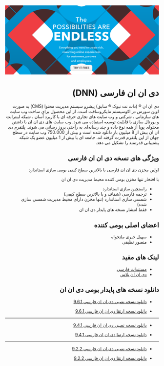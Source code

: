 <div dir="rtl" align="right">
    
![DNN Platform At A Glance](dnnplatform.png)


# دی ان ان فارسی (DNN)


دی ان ان ® (دات نت نیوک ® سابق) پیشرو سیستم مدیریت محتوا (CMS) به صورت اوپن سورس در اکوسیستم مایکروسافت است. از این محصول برای ساخت وب سایت های سازمانی ، شرکتی و وب سایت های تجاری حرفه ای با کاربرد آسان ، شبکه اینترانت و پورتال سازی با قابلیت توسعه استفاده می شود. وب سایت های دی ان ان با داشتن محتوای پویا از همه نوع داده و چند رسانه‌ای به راحتی بروز رسانی می شوند. پلتفرم دی ان ان بیش از 8 میلیون بار دانلود شده است و بیش از 750،000 وب سایت در سطح جهان از این پلتفرم قدرت گرفته اند. جامعه ای با بیش از 1 میلیون عضو یک شبکه پشتیبانی قدرتمند را تشکیل می دهد.


## ویژگی های نسخه دی ان ان فارسی

اولین  مخزن دی ان ان فارسی با بالاترین سطح کیفی بومی سازی استاندارد 

با افتخار تنها مخزن بومی کننده محیط مدیریت دی ان ان


* راستچین سازی استاندارد
* ترجمه فارسی (شفاف و با بالاترین سطح کیفی) 
* شمسی سازی استاندارد (تنها مخزن دارای محیط مدیریت شمسی سازی شده)
* فقط انتشار نسخه های پایدار دی ان ان



## اعضای اصلی بومی کننده
* سهیل خیری ملتخواه
* منصور نظیفی



## لینک های مفید

* [مستندات فارسی](https://www.dnndocs.ir/)
* [دی ان ان پلاس](https://dnnplus.ir)




## دانلود نسخه های پایدار بومی دی ان ان

* [دانلود نسخه نصبی دی ان ان فارسی 9.6.1](https://dnnplus.ir/Portals/0/Download/DNN/DNN_Platform_9.6.1_Install_FA.zip)

* [دانلود نسخه ارتقا دی ان ان فارسی 9.6.1](https://dnnplus.ir/Portals/0/Download/DNN/DNN_Platform_9.6.1_Upgrade_FA.zip)
----------------------------------------

* [دانلود نسخه نصبی دی ان ان فارسی 9.4.1](https://dnnplus.ir/Portals/0/Download/DNN/DNN_Platform_9.4.1_Install_FA.zip)

* [دانلود نسخه ارتقا دی ان ان فارسی 9.4.1](https://dnnplus.ir/Portals/0/Download/DNN/DNN_Platform_9.4.1_Upgrade_FA.zip)

----------------------------------------

* [دانلود نسخه نصبی دی ان ان فارسی 9.2.2](https://dnnplus.ir/Portals/0/Download/DNN/DNN_Platform_9.2.2.178_Install_FA.zip)


* [دانلود نسخه ارتقا دی ان ان فارسی 9.2.2](https://dnnplus.ir/Portals/0/Download/DNN/DNN_Platform_9.2.2.178_Upgrade_FA.zip)

</div>
